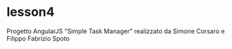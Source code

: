 # lesson4
Progetto AngularJS "Simple Task Manager" realizzato da Simone Corsaro e Filippo Fabrizio Spoto 
